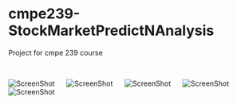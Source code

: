 # cmpe239-StockMarketPredictNAnalysis
Project for cmpe 239 course

<br>  

![ScreenShot](/image1.jpg) &nbsp;&nbsp;&nbsp;&nbsp; ![ScreenShot](/image2.jpg) &nbsp;&nbsp;&nbsp;&nbsp; ![ScreenShot](/image3.jpg) &nbsp;&nbsp;&nbsp;&nbsp; ![ScreenShot](/image4.jpg) &nbsp;&nbsp;&nbsp;&nbsp; ![ScreenShot](/image5.jpg)
